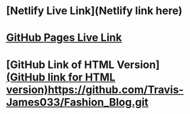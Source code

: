 # [Netlify Live Link](Netlify link here)
# [GitHub Pages Live Link](https://github.com/Travis-James033/React_Fashion_Blog.git)
# [GitHub Link of HTML Version][(GitHub link for HTML version)](https://github.com/Travis-James033/Fashion_Blog.git)https://github.com/Travis-James033/Fashion_Blog.git
